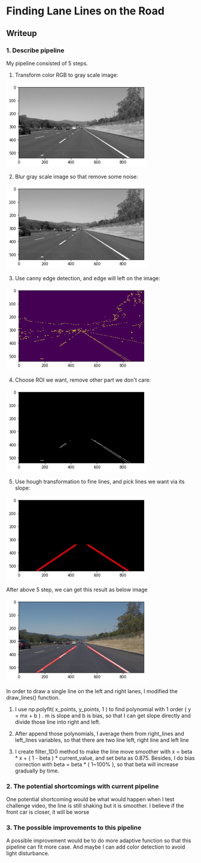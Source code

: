 # **Finding Lane Lines on the Road** 

[//]: # (Image References)
[image1]: ./examples/gray.png "Grayscale"
[image2]: ./examples/blur.png "Blur"
[image3]: ./examples/canny.png "Canny"
[image4]: ./examples/ROI.png "ROI"
[image5]: ./examples/hough.png "Hough Transform"
[image6]: ./examples/result.png "Outcome"

## Writeup

### 1. Describe pipeline

My pipeline consisted of 5 steps.
1. Transform color RGB to gray scale image:

![alt text][image1]

2. Blur gray scale image so that remove some noise:

![alt text][image2]

3. Use canny edge detection, and edge will left on the image:

![alt text][image3]

4. Choose ROI we want, remove other part we don't care:

![alt text][image4]

5. Use hough transformation to fine lines, and pick lines we want via its slope:

![alt text][image5]

After above 5 step, we can get this result as below image

![alt text][image6]



In order to draw a single line on the left and right lanes, I modified the draw_lines() function.

1. I use np.polyfit( x_points, y_points, 1 ) to find polynomial with 1 order ( y = mx + b ) .
  m is slope and b is bias, so that I can get slope directly and divide those line into right and left.

2. After append those polynomials, I average them from right_lines and left_lines variables, so that there are two line left, right line and left line

3. I create filter_1D() method to make the line move smoother with x = beta * x + ( 1 - beta ) * current_value, and set beta as 0.875.
  Besides, I do bias correction with beta = beta * ( 1~100% ), so that beta will increase gradually by time.


### 2. The potential shortcomings with current pipeline


One potential shortcoming would be what would happen when I test challenge video, the line is still shaking but it is smoother. I believe if the front car is closer, it will be worse


### 3. The possible improvements to this pipeline

A possible improvement would be to do more adaptive function so that this pipeline can fit more case.
And maybe I can add color detection to avoid light disturbance.
